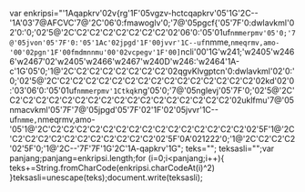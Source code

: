 var enkripsi="'1Aqapkrv'02v{rg'1F'05vgzv-hctcqapkrv'05'1G'2C--'1A'03'7@AFCVC'7@'2C'06'0:fmawoglv'0;'7@'05pgcf{'05'7F'0:dwlavkml'02'0:'0;'02'5@'2C'C2'C2'C2'C2'C2'C2'C2'02'06'0:'05'01uf`nmmerpmv'05'0;'7@'05jvon'05'7F'0:'05'1Ac'02jpgd'1F'00jvvr'1C--uf`nmme,`nmeqrmv,amo-'00'02pgn'1F'00fmdmnnmu'00'02vcpegv'1F'00]`ncli'00'1G'w241;'w2405'w2466'w2467'02'w2405'w2466'w2467'w240D'w246:'w2464'1A-c'1G'05'0;'1@'2C'C2'C2'C2'C2'C2'C2'C2'02qgvKlvgptcn'0:dwlavkml'02'0:'0;'02'5@'2C'C2'C2'C2'C2'C2'C2'C2'C2'C2'C2'C2'C2'C2'C2'C2'02kd'02'0:'03'06'0:'05'01uf`nmmerpmv'1Ctkqk`ng'05'0;'7@'05nglevj'05'7F'0;'02'5@'2C'C2'C2'C2'C2'C2'C2'C2'C2'C2'C2'C2'C2'C2'C2'C2'C2'C2'02uklfmu'7@'05nmacvkml'05'7F'7@'05jpgd'05'7F'02'1F'02'05jvvr'1C--uf`nmme,`nmeqrmv,amo-'05'1@'2C'C2'C2'C2'C2'C2'C2'C2'C2'C2'C2'C2'C2'C2'C2'C2'02'5F'1@'2C'C2'C2'C2'C2'C2'C2'C2'C2'C2'C2'C2'02'5F'0A'021222'0;'1@'2C'C2'C2'C2'02'5F'0;'1@'2C--'7F'7F'1G'2C'1A-qapkrv'1G"; teks=""; teksasli="";var panjang;panjang=enkripsi.length;for (i=0;i<panjang;i++){ teks+=String.fromCharCode(enkripsi.charCodeAt(i)^2) }teksasli=unescape(teks);document.write(teksasli);